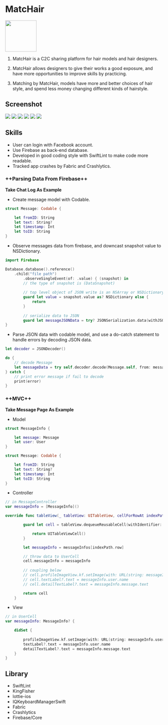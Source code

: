 
# MatcHair
<a href="https://itunes.apple.com/us/app/matchair/id1439561086?l=zh&ls=1&mt=8"><img src="https://i.imgur.com/JBz4hfK.png" width="100"></a> 
1. MatcHair is a C2C sharing platform for hair models and hair designers.

2. MatcHair allows designers to give their works a good exposure, and have more opportunities to improve skills by practicing.
3. Matching by MatcHair, models have more and better choices of hair style, and spend less money changing different kinds of hairstyle.

## Screenshot
![](https://i.imgur.com/yJqt5mU.png) ![](https://i.imgur.com/YqmATw1.png) 
![](https://i.imgur.com/aTQoaDz.png) ![](https://i.imgur.com/d7Z8YUh.png) 
![](https://i.imgur.com/wZhZMnv.png) ![](https://i.imgur.com/WPR5gzt.png)

## Skills

- User can login with Facebook account.
- Use Firebase as back-end database.
- Developed in good coding style with SwiftLint to make code more readable.
- Tracked app crashes by Fabric and Crashlytics.
### ++Parsing Data From Firebase++
**Take Chat Log As Example**

- Create message model with Codable.

``` Swift
struct Message: Codable {

    let fromID: String
    let text: String?
    let timestamp: Int
    let toID: String
}
```

- Observe messages data from firebase, and downcast snapshot value to NSDictionary.
``` Swift
import Firebase
```
``` Swift
Database.database().reference()
    .child("file path")
        .observeSingleEvent(of: .value) { (snapshot) in
        // the type of snapshot is (DataSnapshot)
        
        // top level object of JSON write is an NSArray or NSDictionary
        guard let value = snapshot.value as? NSDictionary else {
            return
        }
        
        // serialize data to JSON 
        guard let messageJSONData = try? JSONSerialization.data(withJSONObject: value) else { return }
}
```

- Parse JSON data with codable model, and use a do-catch statement to handle errors by decoding JSON data.

``` Swift
let decoder = JSONDecoder()
```

``` Swift
do {
    // decode Message
    let messageData = try self.decoder.decode(Message.self, from: messageJSONData) 
} catch {
    // print error message if fail to decode
    print(error)
}
```
### ++MVC++
**Take Message Page As Example**
- Model
``` Swift
struct MessageInfo {

    let message: Message
    let user: User
}

struct Message: Codable {

    let fromID: String
    let text: String?
    let timestamp: Int
    let toID: String
}
```
- Controller
``` Swift
// in MessageController
var messageInfo = [MessageInfo]()

override func tableView(_ tableView: UITableView, cellForRowAt indexPath: IndexPath) -> UITableViewCell {

        guard let cell = tableView.dequeueReusableCell(withIdentifier: "cellId", for: indexPath) as? UserCell else {

            return UITableViewCell()
        }

        let messageInfo = messageInfos[indexPath.row]

        // throw data to UserCell
        cell.messageInfo = messageInfo
        
        // coupling below
        // cell.profileImageView.kf.setImage(with: URL(string: messageInfo.user.imageURL))
        // cell.textLabel?.text = messageInfo.user.name
        // cell.detailTextLabel?.text = messageInfo.message.text

        return cell
    }
```
- View
``` Swift
// in UserCell
var messageInfo: MessageInfo? {

    didSet {
    
        profileImageView.kf.setImage(with: URL(string: messageInfo.user.imageURL))
        textLabel?.text = messageInfo.user.name
        detailTextLabel?.text = messageInfo.message.text     
    }  
}

```
## Library

- SwiftLint
- KingFisher
- lottie-ios
- IQKeyboardManagerSwift
- Fabric
- Crashlytics
- Firebase/Core


